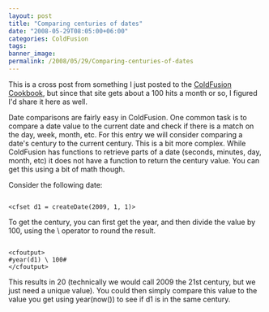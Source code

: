 ```yaml
---
layout: post
title: "Comparing centuries of dates"
date: "2008-05-29T08:05:00+06:00"
categories: ColdFusion 
tags: 
banner_image: 
permalink: /2008/05/29/Comparing-centuries-of-dates
---
```


This is a cross post from something I just posted to the <a href="http://www.coldfusioncookbook.com">ColdFusion Cookbook</a>, but since that site gets about a 100 hits a month or so, I figured I'd share it here as well. 

Date comparisons are fairly easy in ColdFusion. One common task is to compare a date value to the current date and check if there is a match on the day, week, month, etc. For this entry we will consider comparing a date's century to the current century. This is a bit more complex. While ColdFusion has functions to retrieve parts of a date (seconds, minutes, day, month, etc) it does not have a function to return the century value. You can get this using a bit of math though. 

Consider the following date:

<code>
&lt;cfset d1 = createDate(2009, 1, 1)&gt;
</code>

To get the century, you can first get the year, and then divide the value by 100, using the \ operator to round the result.

<code>
&lt;cfoutput&gt;
#year(d1) \ 100#
&lt;/cfoutput&gt;
</code>

This results in 20 (technically we would call 2009 the 21st century, but we just need a unique value). You could then simply compare this value to the value you get using year(now()) to see if d1 is in the same century.